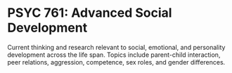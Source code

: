# PSYC 761: Advanced Social Development

Current thinking and research relevant to social, emotional, and personality development across the life span. Topics include parent-child interaction, peer relations, aggression, competence, sex roles, and gender differences.